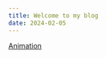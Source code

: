 ```yaml
---
title: Welcome to my blog
date: 2024-02-05
---
```

[Animation][1]

[1]: <[_posts/_05-29-2024-Animation.md](https://github.com/lolalolabob123/CreativeCodingWeb/blob/main/_posts/_05-29-2024-Animation.md)>
